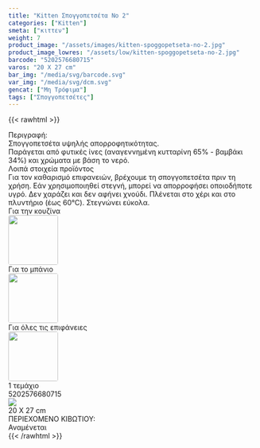```yaml
---
title: "Kitten Σπογγοπετσέτα Νο 2"
categories: ["Kitten"]
smeta: ["κιττεν"]
weight: 7
product_image: "/assets/images/kitten-spoggopetseta-no-2.jpg"
product_image_lowres: "/assets/low/kitten-spoggopetseta-no-2.jpg"
barcode: "5202576680715"
varos: "20 X 27 cm"
bar_img: "/media/svg/barcode.svg"
var_img: "/media/svg/dcm.svg"
gencat: ["Μη Τρόφιμα"]
tags: ["Σπογγοπετσέτες"]
---
```

{{< rawhtml >}}
<style>
    .sdfn img {border-radius:4px;}
</style>
<div class="sload229">
    <div class="product">
        <div id="sistatika">Περιγραφή:</div>
        <div class="alltext">Σπογγοπετσέτα υψηλής απορροφητικότητας. <br>
        Παράγεται από φυτικές ίνες (αναγεννημένη κυτταρίνη
            65% - βαμβάκι 34%) και χρώματα με βάση το νερό.</div>
        <div id="loipa">Λοιπά στοιχεία προϊόντος</div>
        <div class="alltext">Για τον καθαρισμό επιφανειών, βρέχουμε τη σπογγοπετσέτα πριν τη χρήση. Εάν
            χρησιμοποιηθεί στεγνή, μπορεί να απορροφήσει οποιοδήποτε υγρό. Δεν χαράζει και δεν αφήνει χνούδι. Πλένεται
            στο χέρι και στο πλυντήριο (έως 60°C). Στεγνώνει εύκολα.</div>
                                     <div class="sdfn sdfw sgg2 sfwb">
    <div style="flex-basis: 250px; flex-grow: 1;justify-content: space-between;" class=" sp15 seee sdfn saic">
        <div>Για την κουζίνα</div><img width="100px" src="/media/kitten/kouzina.png" alt="">
    </div>
    <div style="flex-basis: 250px; flex-grow: 1;justify-content: space-between;" class=" sp15 seee sdfn saic">
        <div>Για το μπάνιο</div><img width="100px" src="/media/kitten/mpanio.png" alt="">
    </div>
        <div style="flex-basis: 250px; flex-grow: 1;justify-content: space-between;" class=" sp15 seee sdfn saic">
        <div>Για όλες τις επιφάνειες</div><img width="100px" src="/media/kitten/epifan.png" alt="">
    </div>
    
</div>
<div class="keno"></div>
            <div class="sball2 sbceee smt2 sfwb sdf saic sp10"><img src="/media/svg/tem.svg" alt="">1 τεμάχιο</div>
            <div class="keno"></div>
        <div id="barcode">
            <div id="barimage1"></div><span id="bartext">5202576680715</span>
        </div>
        <div id="varos">
            <div id="varosimage" style="margin:0"><img src="/media/svg/dcm.svg"></div><span id="varostext">20 X 27
                cm</span>
        </div>
        <div id="kivotio">ΠΕΡΙΕΧΟΜΕΝΟ ΚΙΒΩΤΙΟΥ:<br>Αναμένεται</div>
        <div class="pimg"></div>
    </div>
</div>
{{< /rawhtml >}}